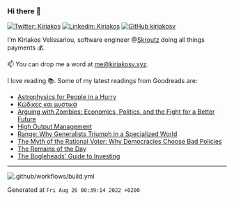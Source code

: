 ### Hi there 👋

[![Twitter: Kiriakos](https://img.shields.io/twitter/follow/k_velissariou?style=social)](https://twitter.com/k_velissariou)
[![Linkedin: Kiriakos](https://img.shields.io/badge/-kiriakos-blue?style=flat&logo=Linkedin&logoColor=white&link=https://www.linkedin.com/in/kiriakosv/)](https://www.linkedin.com/in/kiriakosv/)
[![GitHub kiriakosv](https://img.shields.io/github/followers/kiriakosv?label=follow&style=social)](https://github.com/kiriakosv)

I'm Kiriakos Velissariou, software engineer @[Skroutz](https://www.skroutz.gr) doing all things payments 💰.

📫 You can drop me a word at [me@kiriakosv.xyz](mailto:me@kiriakosv.xyz).

I love reading 📚. Some of my latest readings from Goodreads are:
* [Astrophysics for People in a Hurry](https://www.goodreads.com/book/show/32191710-astrophysics-for-people-in-a-hurry)
* [Κώδικες και μυστικά](https://www.goodreads.com/book/show/12278526)
* [Arguing with Zombies: Economics, Politics, and the Fight for a Better Future](https://www.goodreads.com/book/show/45894180-arguing-with-zombies)
* [High Output Management](https://www.goodreads.com/book/show/27140043-high-output-management)
* [Range: Why Generalists Triumph in a Specialized World](https://www.goodreads.com/book/show/44000528-range)
* [The Myth of the Rational Voter: Why Democracies Choose Bad Policies](https://www.goodreads.com/book/show/698866.The_Myth_of_the_Rational_Voter)
* [The Remains of the Day](https://www.goodreads.com/book/show/57934597-the-remains-of-the-day)
* [The Bogleheads' Guide to Investing](https://www.goodreads.com/book/show/22847559-the-bogleheads-guide-to-investing)

---

![.github/workflows/build.yml](https://github.com/kiriakosv/kiriakosv/workflows/.github/workflows/build.yml/badge.svg)

Generated at `Fri Aug 26 00:39:14 2022 +0200`
